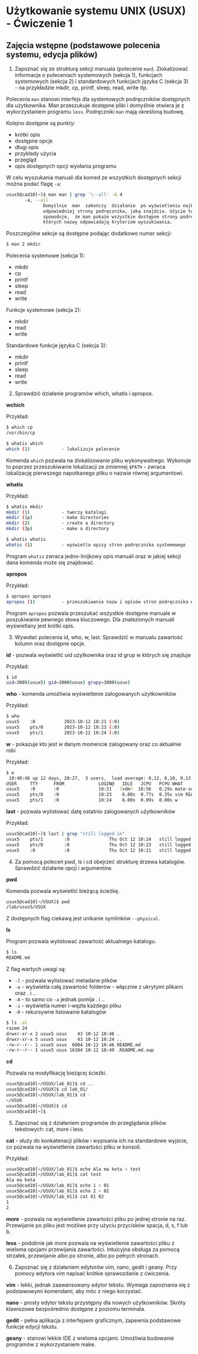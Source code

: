 # Użytkowanie systemu UNIX (USUX) - Ćwiczenie 1

## Zajęcia wstępne (podstawowe polecenia systemu, edycja plików)


1. Zapoznać się ze strukturą sekcji manuala (polecenie `man`). Zlokalizować informacje o poleceniach systemowych (sekcja 1), funkcjach systemowych (sekcja 2) i standardowych funkcjach języka C (sekcja 3) - na przykładzie mkdir, cp, printf, sleep, read, write itp.

Polecenia `man` stanowi interfejs dla systemowych podręczników dostępnych dla użytkownika. Man przeszukuje dostępne pliki i domyślnie otwiera je z wykorzystaniem programu `less`. Podręczniki `man` mają określoną budowę.

Kolejno dostępne są punkty:
- krótki opis
- dostępne opcje
- długi opis
- przykłady użycia
- przegląd
- opis dostępnych opcji wyołania programu  

W celu wyszukania manuali dla komed ze wszystkich dostępnych sekcji można podać flagę `-a`:
```sh
usux5@cad10[~]$ man man | grep '\--all' -A 4
       -a, --all
              Domyślnie  man  zakończy  działanie  po wyświetleniu najbardziej
              odpowiedniej strony podręcznika, jaką znajdzie. Użycie tej opcji
              spowoduje,  że man pokaże wszystkie dostępne strony podręcznika,
              których nazwy odpowiadają kryteriom wyszukiwania.
```

Poszczególne sekcje są dostępne podając dodatkowo numer sekcji:
```sh
$ man 2 mkdir
```

Polecenia systemowe (sekcja 1):
- mkdir
- cp
- printf
- sleep
- read
- write

Funkcje systemowe (sekcja 2):
- mkdir
- read
- write

Standardowe funkcje języka C (sekcja 3):
- mkdir
- printf
- sleep
- read
- write

2. Sprawdzić działanie programów which, whatis i apropos.

**wchich**

Przykład:
```sh
$ which cp
/usr/bin/cp
```

```sh
$ whatis which
which (1)            - lokalizuje polecenie
```

Komenda `which` pozwala na zlokalizowanie pliku wykonywalnego. Wykonuje to poprzez przeszukiwanie lokalizacji ze zmiennej `$PATH` - zwraca lokalizację pierwszego napotkanego pliku o nazwie równej argumentowi.

**whatis**

Przykład:
```sh
$ whatis mkdir
mkdir (1)            - tworzy katalogi
mkdir (1p)           - make directories
mkdir (2)            - create a directory
mkdir (3p)           - make a directory
```

```sh
$ whatis whatis
whatis (1)           - wyświetla opisy stron podręcznika systemowego
```

Program `whatis` zwraca jedno-linijkowy opis manuali oraz w jakiej sekcji dana komenda może się znajdować.

**apropos**

Przykład:
```sh
$ apropos apropos
apropos (1)          - przeszukiwanie nazw i opisów stron podręcznika ekranowego
```

Program `apropos` pozwala przeszukać wszystkie dostępne manuale w poszukiwanie pewnego słowa kluczowego. Dla znalezionych manuali wyświetlany jest krótki opis.

3. Wywołać polecenia id, who, w, last. Sprawdzić w manualu zawartość kolumn oraz dostępne opcje.

**id** - pozwala wyświetlić uid użytkownika oraz id grup w których się znajduje

Przykład:
```sh
$ id
uid=3005(usux5) gid=3000(usux) grupy=3000(usux)
```

**who** - komenda umożliwia wyświetlenie zalogowanych użytkowników

Przykład:
```sh
$ who
usux5    :0           2023-10-12 10:21 (:0)
usux5    pts/0        2023-10-12 10:23 (:0)
usux5    pts/1        2023-10-12 10:24 (:0)
```

**w** - pokazuje kto jest w danym momencie zalogowany oraz co aktualnie robi

Przykład:
```sh
$ w
 10:40:46 up 12 days, 20:27,  3 users,  load average: 0,12, 0,10, 0,13
USER     TTY      FROM             LOGIN@   IDLE   JCPU   PCPU WHAT
usux5    :0       :0               10:21   ?xdm?  18:56   0.29s mate-session
usux5    pts/0    :0               10:23    6.00s  0.77s  0.35s vim README.md
usux5    pts/1    :0               10:24    6.00s  0.09s  0.00s w
```

**last** - pozwala wylistować datę ostatnio zalogowanych użytkowników

Przykład:
```sh
usux5@cad10[~]$ last | grep "still logged in"
usux5    pts/1        :0               Thu Oct 12 10:24   still logged in   
usux5    pts/0        :0               Thu Oct 12 10:23   still logged in   
usux5    :0           :0               Thu Oct 12 10:21   still logged in
```

4. Za pomocą poleceń pwd, ls i cd obejrzeć strukturę drzewa katalogów. Sprawdzić działanie opcji i argumentów.

**pwd**

Komenda pozwala wyświetlić bieżącą ścieżkę.
```sh
usux5@cad10[~/USUX]$ pwd
/lab/usux5/USUX
```

Z dostępnych flag ciekawą jest unikanie symlinków `--physical`.

**ls**

Program pozwala wylistować zawartość aktualnego katalogu.
```sh
$ ls
README.md
```

Z flag wartych uwagi są:
- `-l` - pozwala wylistować metadane plików
- `-a` - wyświetla całą zawartość folderów - włącznie z ukrytymi plikami oraz . i ..
- `-A` - to samo co `-a` jednak pomija . i ..
- `-i` - wyświetla numer i-węzła każdego pliku
- `-R` - rekursywne listowanie katalogów

```sh
$ ls -al
razem 24
drwxr-xr-x 2 usux5 usux    43 10-12 10:46 .
drwxr-xr-x 5 usux5 usux    43 10-12 10:24 ..
-rw-r--r-- 1 usux5 usux  6004 10-12 10:46 README.md
-rw-r--r-- 1 usux5 usux 16384 10-12 10:49 .README.md.swp
```

**cd**

Pozwala na modyfikację bieżącej ścieżki.

```sh
usux5@cad10[~/USUX/lab_01]$ cd ..
usux5@cad10[~/USUX]$ cd lab_01/
usux5@cad10[~/USUX/lab_01]$ cd -
~/USUX
usux5@cad10[~/USUX]$ cd
usux5@cad10[~]$ 
```

5. Zapoznać się z działaniem programów do przeglądania plików tekstowych: cat, more i less.

**cat** - służy do konkatenacji plików i wypisania ich na standardowe wyjście, co pozwala na wyświetlenie zawartości pliku w konsoli.

Przykład:
```sh
usux5@cad10[~/USUX/lab_01]$ echo Ala ma kota > test
usux5@cad10[~/USUX/lab_01]$ cat test 
Ala ma kota
usux5@cad10[~/USUX/lab_01]$ echo 1 > 01
usux5@cad10[~/USUX/lab_01]$ echo 2 > 02
usux5@cad10[~/USUX/lab_01]$ cat 01 02 
1
2
```

**more** - pozwala na wyświetlenie zawartości pliku po jednej stronie na raz. Przewijanie po pliku jest możliwe przy użyciu przycisków spacja, d, s, f lub b.

**less** - podobnie jak more pozwala na wyświetlenie zawartości pliku z wieloma opcjami przewijania zawartości. Intuicyjna obsługa za pomocą strzałek, przewijanie albo po stronie, albo po pełnych stronach.

6. Zapoznać się z działaniem edytorów vim, nano, gedit i geany. Przy pomocy edytora vim napisać krótkie sprawozdanie z ćwiczenia.

**vim** - lekki, jednak zaawansowany edytor tekstu. Wymaga zapoznania się z podstawowymi komendami, aby móc z niego korzystać.

**nano** - prosty edytor tekstu przystępny dla nowych użytkowników. Skróty klawiszowe bezpośrednio dostępne z poziomu terminala.

**gedit** - pełna aplikacja z interfejsem graficznym, zapewnia podstawowe funkcje edycji tekstu.

**geany** - stanowi lekkie IDE z wieloma opcjami. Umożliwia budowanie programów z wykorzystaniem make.


